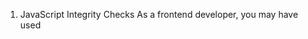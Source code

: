 1. JavaScript Integrity Checks
As a frontend developer, you may have used <script> tags to import third-party libraries. Have you thought about the security risks of doing so?
What if the third-party resource has been tampered with?
Yes, these are things that can happen when you render external resources on your site. As a result, your site may face a security vulnerability.
As a safety measure for this, you can add an integrity (also known as Subresource integrity — SRI) code to your script as follows.

2. Frequent Tests for NPM Vulnerabilities
I hope all of you know that we can use npm audit command to detect vulnerabilities for all installed dependencies. It provides vulnerability reports and provides fixes for them. But how often do you do that?
Unless we automate it, these vulnerabilities will stack up, making it difficult to fix them. Remember, some of them could even be critical, allowing severe exploits.
As a solution, you can run NPM in your CI for each pull request to identify vulnerabilities. Therefore, you can prevent any vulnerabilities from going unnoticed.

3. Sort div Tags

It's common to see multiple div tags closing at the bottom of a page. While divs are cleaner than tables, leaving them unsorted only results in a mess that is hard to clean up. Indentation is a good way to organize tag closes.

However, the best way to organize your div tags is to comment on which one you're closing. For example, adding a comment such as <!--#header -- > helps the reader understand which tag you're closing.

4. Use CSS Resets
CSS resets are a common practice in web development, but it's surprising how many beginner developers neglect to do this. The result is cross-browser rendering issues that destroy UX.

A CSS reset removes individual styling from all elements, and this leaves no room for browsers to override your style element with their defaults.

5. Avoid @import
@import was a popular choice for many developers when it came to importing CSS files. Including a stylesheet into another is easy with this directive. Alternatively, CSS files can be included in HTML documents as well.

However, as browsers drop default import support, developers have to find other ways to include external HTML files within the main file. Renaming the external HTML file extension to .shtml and using server-side includes (SSI) within the HTML is the best approach. Note that the file with the SSI command must be named with the shtml extension.

6. Conditional Commenting
Microsoft has announced the end of support for Internet Explorer which will make this requirement redundant in a few years. However, for now, it still exists and this means developers have to account for web pages being displayed on this obsolete browser.

There are hacks you can use to customize your code, but the problem is that CSS validation fails. Instead, use conditional comments to target particular versions of Internet Explorer.

7. Block scored declarations
Since the inception of the language, JavaScript developers have used var to declare variables. The keyword var has its quirks, the most problematic of those being the scope of the variables created by using it.
Since variables defined with var are not block-scoped, redefining them in a narrower scope affects the value of the outer scope.
Now we have two new keywords that replace var, namely let and const that do not suffer from this drawback.
const and let differ in the semantics that variables declared with const cannot be reassigned in their scope. This does not mean they are immutable, only that their references cannot be changed.

8. Generally when a WebSocket connection is established, a server could time out your connection after 30 seconds of inactivity. The firewall could also time out the connection after a period of inactivity.

To deal with the timeout issue you could send an empty message to the server periodically. To do this, add these two functions to your code: one to keep alive the connection and the other one to cancel the keep alive. Using this trick, you’ll control the timeout.

9. React is booming
The popularity of React has been growing over the past few years and does not show any signs of stopping.
This library came into being in 2011. At that time, Facebook needed a specific tool for maintaining the rapidly evolving traffic for their services. So they introduced a solution called FaxJS. It can be seen as the early-stage prototype for React.

10. Vue is evolving further
2020 was marked with the long-expected release of Vue.js — 3.0. What did it bring? We should mention the boosted apps’ performance and smaller bundle sizes. Also, we saw significant improvement in TypeScript support.
Let’s list up the key Vue advancements that will impact JavaScript trends in 2021 and further.
Improved performance;
Support of large-scale projects;
TypeScript integration;
Layered modules.